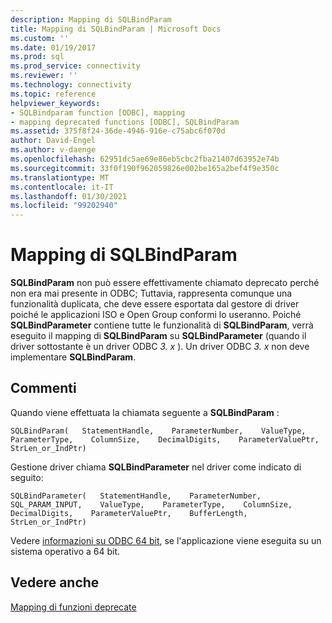 ```yaml
---
description: Mapping di SQLBindParam
title: Mapping di SQLBindParam | Microsoft Docs
ms.custom: ''
ms.date: 01/19/2017
ms.prod: sql
ms.prod_service: connectivity
ms.reviewer: ''
ms.technology: connectivity
ms.topic: reference
helpviewer_keywords:
- SQLBindparam function [ODBC], mapping
- mapping deprecated functions [ODBC], SQLBindParam
ms.assetid: 375f8f24-36de-4946-916e-c75abc6f070d
author: David-Engel
ms.author: v-daenge
ms.openlocfilehash: 62951dc5ae69e86eb5cbc2fba21407d63952e74b
ms.sourcegitcommit: 33f0f190f962059826e002be165a2bef4f9e350c
ms.translationtype: MT
ms.contentlocale: it-IT
ms.lasthandoff: 01/30/2021
ms.locfileid: "99202940"
---
```

# <a name="sqlbindparam-mapping"></a>Mapping di SQLBindParam
**SQLBindParam** non può essere effettivamente chiamato deprecato perché non era mai presente in ODBC; Tuttavia, rappresenta comunque una funzionalità duplicata, che deve essere esportata dal gestore di driver poiché le applicazioni ISO e Open Group conformi lo useranno. Poiché **SQLBindParameter** contiene tutte le funzionalità di **SQLBindParam**, verrà eseguito il mapping di **SQLBindParam** su **SQLBindParameter** (quando il driver sottostante è un driver ODBC *3. x* ). Un driver ODBC *3. x* non deve implementare **SQLBindParam**.  
  
## <a name="remarks"></a>Commenti  
 Quando viene effettuata la chiamata seguente a **SQLBindParam** :  
  
```  
SQLBindParam(   StatementHandle,    ParameterNumber,    ValueType,    ParameterType,    ColumnSize,    DecimalDigits,    ParameterValuePtr,    StrLen_or_IndPtr)  
```  
  
 Gestione driver chiama **SQLBindParameter** nel driver come indicato di seguito:  
  
```  
SQLBindParameter(   StatementHandle,    ParameterNumber,    SQL_PARAM_INPUT,    ValueType,    ParameterType,    ColumnSize,    DecimalDigits,    ParameterValuePtr,    BufferLength,    StrLen_or_IndPtr)  
```  
  
 Vedere [informazioni su ODBC 64 bit](../../../odbc/reference/odbc-64-bit-information.md), se l'applicazione viene eseguita su un sistema operativo a 64 bit.  
  
## <a name="see-also"></a>Vedere anche  
 [Mapping di funzioni deprecate](../../../odbc/reference/appendixes/mapping-deprecated-functions.md)
